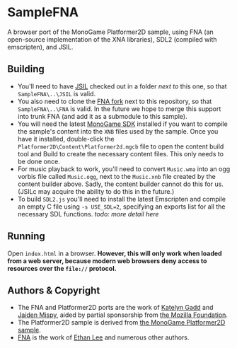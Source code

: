 # SampleFNA
A browser port of the MonoGame Platformer2D sample, using FNA (an open-source implementation of the XNA libraries), SDL2 (compiled with emscripten), and JSIL.

## Building
* You'll need to have [JSIL](https://github.com/sq/JSIL) checked out in a folder *next to* this one, so that ```SampleFNA\..\JSIL``` is valid.
* You also need to clone the [FNA fork](https://github.com/sq/FNA) next to this repository, so that ```SampleFNA\..\FNA``` is valid. In the future we hope to merge this support into trunk FNA (and add it as a submodule to this sample).
* You will need the latest [MonoGame SDK](http://www.monogame.net/downloads/) installed if you want to compile the sample's content into the ```XNB``` files used by the sample. Once you have it installed, double-click the ```Platformer2D\Content\Platformer2d.mgcb``` file to open the content build tool and Build to create the necessary content files. This only needs to be done once.
* For music playback to work, you'll need to convert ```Music.wma``` into an ogg vorbis file called ```Music.ogg```, next to the ```Music.xnb``` file created by the content builder above. Sadly, the content builder cannot do this for us. (JSILc may acquire the ability to do this in the future.)
* To build ```SDL2.js``` you'll need to install the latest Emscripten and compile an empty C file using ```-s USE_SDL=2```, specifying an exports list for all the necessary SDL functions. *todo: more detail here*

## Running
Open ```index.html``` in a browser. **However, this will only work when loaded from a web server, because modern web browsers deny access to resources over the ```file://``` protocol.**

## Authors & Copyright
* The FNA and Platformer2D ports are the work of [Katelyn Gadd](https://github.com/kg) and [Jaiden Mispy](https://github.com/mispy), aided by partial sponsorship from [the Mozilla Foundation](https://www.mozilla.org/en-US/).
* The Platformer2D sample is derived from [the MonoGame Platformer2D sample](https://github.com/Mono-Game/MonoGame.Samples).
* [FNA](https://github.com/flibitijibibo/FNA) is the work of [Ethan Lee](https://github.com/flibitijibibo) and numerous other authors.
